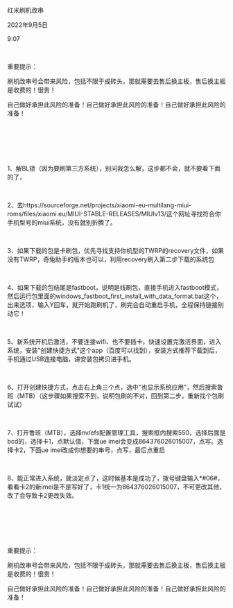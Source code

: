 红米刷机改串

2022年9月5日

9:07

 

重要提示：

刷机改串号会带来风险，包括不限于成砖头，那就需要去售后换主板，售后换主板是收费的！很贵！

自己做好承担此风险的准备！自己做好承担此风险的准备！自己做好承担此风险的准备！

 

 

 

1、解BL锁（因为要刷第三方系统），别问我怎么解，这步都不会，就不要看下面的了，

 

2、去https://sourceforge.net/projects/xiaomi-eu-multilang-miui-roms/files/xiaomi.eu/MIUI-STABLE-RELEASES/MIUIv13/这个网址寻找符合你手机型号的miui系统，没有就别折腾了。

 

3、如果下载的包是卡刷包，优先寻找支持你机型的TWRP的recovery文件，如果没有TWRP，奇兔助手的版本也可以，利用recovery刷入第二步下载的系统包

 

4、如果下载的包结尾是fastboot，说明是线刷包，直接手机进入fastboot模式，然后运行包里面的windows_fastboot_first_install_with_data_format.bat这个，出来选项，输入Y回车，就开始跑刷机了，刷完会自动重启手机，全程保持链接别动它！

 

5、新系统开机后激活，不要连接wifi、也不要插卡，快速设置完激活界面，进入系统，安装"创建快捷方式"这个app（百度可以找到），安装方式推荐下载到后，手机通过USB连接电脑，讲安装包拷贝进手机。

 

6、打开创建快捷方式，点击右上角三个点，选中"也显示系统应用"，然后搜索鲁班（MTB）（这步骤如果搜索不到，说明包刷的不对，回到第二步，重新找个包刷试试）

 

7、打开鲁班（MTB），选择nv/efs配置管理工具，搜索框内搜索550，选择后面是bcd的，选择卡1，点默认值，下面ue imei会变成864376026015007，点写。选择卡2，下面ue imei改成你想要的串号，点写，最后点重启

 

8、能正常进入系统，就淡定点了，这时候基本是成功了，拨号键盘输入\*#06#，看看卡2的新imei是不是写好了，卡1统一为864376026015007，不可更改其他，改了会导致卡2更改失效。

 

 

 

重要提示：

刷机改串号会带来风险，包括不限于成砖头，那就需要去售后换主板，售后换主板是收费的！很贵！

自己做好承担此风险的准备！自己做好承担此风险的准备！自己做好承担此风险的准备！
